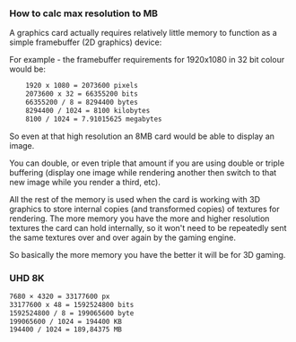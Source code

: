 ### How to calc max resolution to MB

A graphics card actually requires relatively little memory to function as a simple framebuffer (2D graphics) device:

For example - the framebuffer requirements for 1920x1080 in 32 bit colour would be:

```txt
    1920 x 1080 = 2073600 pixels
    2073600 x 32 = 66355200 bits
    66355200 / 8 = 8294400 bytes
    8294400 / 1024 = 8100 kilobytes
    8100 / 1024 = 7.91015625 megabytes
```

So even at that high resolution an 8MB card would be able to display an image.

You can double, or even triple that amount if you are using double or triple buffering (display one image while rendering another then switch to that new image while you render a third, etc).

All the rest of the memory is used when the card is working with 3D graphics to store internal copies (and transformed copies) of textures for rendering. The more memory you have the more and higher resolution textures the card can hold internally, so it won't need to be repeatedly sent the same textures over and over again by the gaming engine.

So basically the more memory you have the better it will be for 3D gaming.

### UHD 8K

```txt
7680 × 4320 = 33177600 px
33177600 x 48 = 1592524800 bits
1592524800 / 8 = 199065600 byte
199065600 / 1024 = 194400 KB
194400 / 1024 = 189,84375 MB
```
